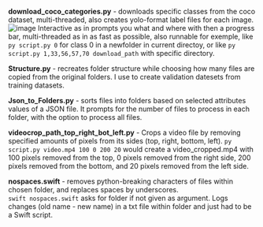 **download_coco_categories.py** - downloads specific classes from the coco dataset, multi-threaded, also creates yolo-format label files for each image.
![image](https://github.com/user-attachments/assets/33877648-ee9f-423f-9fa8-2103ba61dc1a)
Interactive as in prompts you what and where with then a progress bar, multi-threaded as in as fast as possible, also runnable for exemple, like `py script.py 0` for class 0 in a newfolder in current directoy, or like `py script.py 1,33,56,57,70 download_path` with specific directory. 

**Structure.py** - recreates folder structure while choosing how many files are copied from the original folders.
I use to create validation datesets from training datasets.

**Json_to_Folders.py** - sorts files into folders based on selected attributes values of a JSON file.
It prompts for the number of files to process in each folder, with the option to process all files.

**videocrop_path_top_right_bot_left.py** - Crops a video file  by removing specified amounts of pixels from its sides (top, right, bottom, left).
`py script.py video.mp4 100 0 200 20` would create a video_cropped.mp4 with 100 pixels removed from the top, 0 pixels removed from the right side, 200 pixels removed from the bottom, and 20 pixels removed from the left side.

**nospaces.swift** - removes python-breaking characters of files within chosen folder, and replaces spaces by underscores.  
`swift nospaces.swift` asks for folder if not given as argument. Logs changes (old name - new name) in a txt file within folder and just had to be a Swift script.
